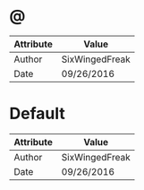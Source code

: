 # @
| Attribute | Value |
| ---  | ---     |
| Author | SixWingedFreak |
| Date | 09/26/2016 |
# Default
| Attribute | Value |
| ---  | ---     |
| Author | SixWingedFreak |
| Date | 09/26/2016 |
